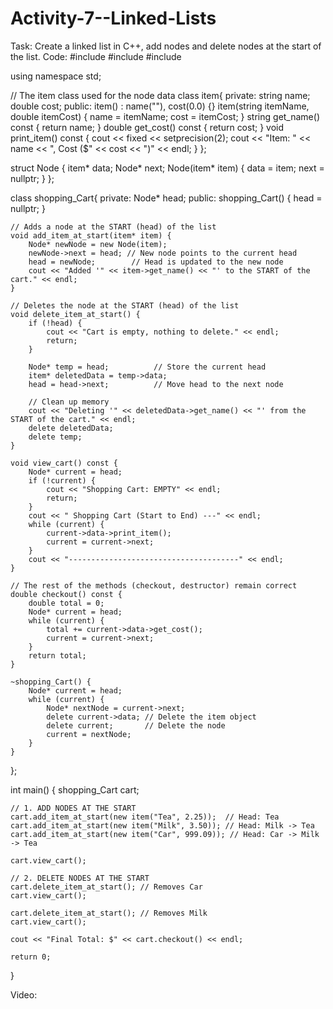# Activity-7--Linked-Lists

Task: Create a linked list in C++, add nodes and delete nodes at the start of the list. Code: 
#include <iostream>
#include <string>
#include <iomanip>

using namespace std;

// The item class used for the node data
class item{
private:
    string name;
    double cost;
public:
    item() : name(""), cost(0.0) {}
    item(string itemName, double itemCost) {
        name = itemName;
        cost = itemCost;
    }
    string get_name() const { return name; }
    double get_cost() const { return cost; }
    void print_item() const { 
        cout << fixed << setprecision(2);
        cout << "Item: " << name << ", Cost ($" << cost << ")" << endl;
    }
};


struct Node {
    item* data;
    Node* next;
    Node(item* item) {
        data = item;
        next = nullptr;
    }
};

class shopping_Cart{
private:
    Node* head;
public:
    shopping_Cart() { head = nullptr; }

    // Adds a node at the START (head) of the list
    void add_item_at_start(item* item) {
        Node* newNode = new Node(item);
        newNode->next = head; // New node points to the current head
        head = newNode;        // Head is updated to the new node
        cout << "Added '" << item->get_name() << "' to the START of the cart." << endl;
    }

    // Deletes the node at the START (head) of the list
    void delete_item_at_start() {
        if (!head) {
            cout << "Cart is empty, nothing to delete." << endl;
            return;
        }
        
        Node* temp = head;          // Store the current head
        item* deletedData = temp->data;
        head = head->next;          // Move head to the next node
        
        // Clean up memory
        cout << "Deleting '" << deletedData->get_name() << "' from the START of the cart." << endl;
        delete deletedData;
        delete temp;
    }

    void view_cart() const {
        Node* current = head;
        if (!current) {
            cout << "Shopping Cart: EMPTY" << endl;
            return;
        }
        cout << " Shopping Cart (Start to End) ---" << endl;
        while (current) {
            current->data->print_item();
            current = current->next;
        }
        cout << "--------------------------------------" << endl;
    }

    // The rest of the methods (checkout, destructor) remain correct
    double checkout() const {
        double total = 0;
        Node* current = head;
        while (current) {
            total += current->data->get_cost();
            current = current->next;
        }
        return total;
    }

    ~shopping_Cart() {
        Node* current = head;
        while (current) {
            Node* nextNode = current->next;
            delete current->data; // Delete the item object
            delete current;       // Delete the node
            current = nextNode;
        }
    }
};

int main() {
    shopping_Cart cart;

    // 1. ADD NODES AT THE START
    cart.add_item_at_start(new item("Tea", 2.25));  // Head: Tea
    cart.add_item_at_start(new item("Milk", 3.50)); // Head: Milk -> Tea
    cart.add_item_at_start(new item("Car", 999.09)); // Head: Car -> Milk -> Tea

    cart.view_cart();

    // 2. DELETE NODES AT THE START
    cart.delete_item_at_start(); // Removes Car
    cart.view_cart();

    cart.delete_item_at_start(); // Removes Milk
    cart.view_cart();

    cout << "Final Total: $" << cart.checkout() << endl;

    return 0;
}

Video: 
